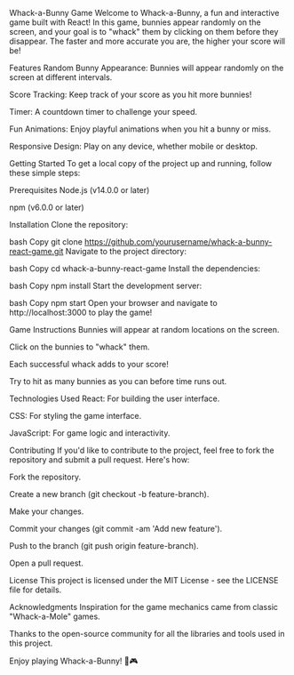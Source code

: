Whack-a-Bunny Game
Welcome to Whack-a-Bunny, a fun and interactive game built with React! In this game, bunnies appear randomly on the screen, and your goal is to "whack" them by clicking on them before they disappear. The faster and more accurate you are, the higher your score will be!

Features
Random Bunny Appearance: Bunnies will appear randomly on the screen at different intervals.

Score Tracking: Keep track of your score as you hit more bunnies!

Timer: A countdown timer to challenge your speed.

Fun Animations: Enjoy playful animations when you hit a bunny or miss.

Responsive Design: Play on any device, whether mobile or desktop.

Getting Started
To get a local copy of the project up and running, follow these simple steps:

Prerequisites
Node.js (v14.0.0 or later)

npm (v6.0.0 or later)

Installation
Clone the repository:

bash
Copy
git clone https://github.com/yourusername/whack-a-bunny-react-game.git
Navigate to the project directory:

bash
Copy
cd whack-a-bunny-react-game
Install the dependencies:

bash
Copy
npm install
Start the development server:

bash
Copy
npm start
Open your browser and navigate to http://localhost:3000 to play the game!

Game Instructions
Bunnies will appear at random locations on the screen.

Click on the bunnies to "whack" them.

Each successful whack adds to your score!

Try to hit as many bunnies as you can before time runs out.

Technologies Used
React: For building the user interface.

CSS: For styling the game interface.

JavaScript: For game logic and interactivity.

Contributing
If you'd like to contribute to the project, feel free to fork the repository and submit a pull request. Here's how:

Fork the repository.

Create a new branch (git checkout -b feature-branch).

Make your changes.

Commit your changes (git commit -am 'Add new feature').

Push to the branch (git push origin feature-branch).

Open a pull request.

License
This project is licensed under the MIT License - see the LICENSE file for details.

Acknowledgments
Inspiration for the game mechanics came from classic "Whack-a-Mole" games.

Thanks to the open-source community for all the libraries and tools used in this project.

Enjoy playing Whack-a-Bunny! 🐇🎮
